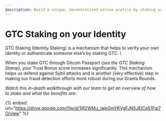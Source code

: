 ```yaml
---
description: Build a unique, decentralized online profile by staking your identity!
---
```


# GTC Staking on your Identity

GTC Staking (Identity Staking) is a mechanism that helps to verify your own identity or authenticate someone else’s by staking GTC. \


When you stake GTC through Gitcoin Passport (_see the GTC Staking Stamp)_, your Trust Bonus score increases significantly. This mechanism helps us defend against Sybil attacks and is another (very effective) step in making our fraud detection efforts more robust during our Grants Rounds.

_Watch this in-depth walkthrough with our team to get an overview of how to stake and what the benefits are:_

{% embed url="https://drive.google.com/file/d/1jR2WMJ_jwpGmYKVgFJN5JElCq51Fqj7O/view" %}
